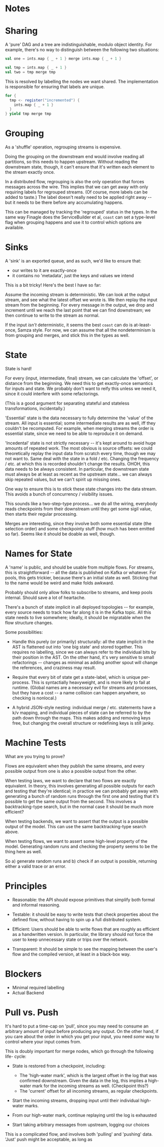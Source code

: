 
Notes
==

Sharing
===

A 'pure' DAG and a tree are indistinguishable, modulo object identity. For
example, there's no way to distinguish between the following two situations:

```scala
val one = ints.map { _ + 1 } merge ints.map { _ + 1 }

val tmp = ints.map { _ + 1 }
val two = tmp merge tmp
```

This is resolved by labelling the nodes we want shared. The implementation is
responsible for ensuring that labels are unique.

```scala
for {
  tmp <- register("incremented") {
    ints.map { _ + 1 }
  }
} yield tmp merge tmp
```


Grouping
===

As a 'shuffle' operation, regrouping streams is expensive.

Doing the grouping on the downstream end would involve reading all partitions,
so this needs to happen upstream. Without reading the downstream state, though,
it can't ensure that it's written each element to the stream exactly once.

In a distributed flow, regrouping is also the only operation that forces
messages across the wire. This implies that we can get away with only requiring
labels for regrouped streams. (Of course, more labels can be added to taste.)
The label doesn't really need to be applied right away -- but it needs to be there
before any accumulating happens.

This can be managed by tracking the 'regrouped' status in the types. In the same
way Finagle does the ServiceBuilder et al, `coast` can set a type-level flag when
grouping happens and use it to control which options are available.

Sinks
===

A 'sink' is an exported queue, and as such, we'd like to ensure that:
- our writes to it are exactly-once
- it contains no 'metadata', just the keys and values we intend

This is a bit tricky! Here's the best I have so far:

Assume the incoming stream is deterministic. We can look at the output stream, and
see what the latest offset we wrote is. We then replay the input stream from the
beginning. For every message in the output, we drop and increment until we reach the
last point that we can find downstream; we then continue to write to the stream as
normal.

If the input *isn't* deterministic, it seems the best `coast` can do is at-least-once, Samza
style. For now, we can assume that all the nondeterminism is from grouping and merges, and
stick this in the types as well.

State
===

State is hard!

For every (input, intermediate, final) stream, we can calculate the 'offset', or
distance from the beginning. We need this to get exactly-once semantics for
inputs and state. We probably don't want to reify this unless we need it, since
it could interfere with some refactorings.

(This is a good argument for separating stateful and stateless transformations,
incidentally.)

'Essential' state is the data necessary to fully determine the 'value' of the
stream. All input is essential; some intermediate results are as well, iff they
couldn't be recomputed. For example, when merging streams the order is essential
state, since we need to be able to reproduce it on demand.

'Incedental' state is not strictly necessary -- it's kept around to avoid huge
amounts of repeated work. The most obvious is source offsets: we could
theoretically replay the input data from scratch every time, though we may not
want to. Same deal with the state in a fold / etc. Changing the frequency / etc.
at which this is recorded shouldn't change the results. OHOH, this data needs to
be always consistent. In particular, the downstream state must always be at
least as recent as the upstream state... we can always skip repeated values, but
we can't spirit up missing ones.

One way to ensure this is to stick these state changes into the data stream.
This avoids a bunch of concurrency / visibility issues.

This sounds like a two-step-type process... we do all the wiring, everybody
reads checkpoints from their downstream until they get some sigil value, then
starts their regular processing.

Merges are interesting, since they involve both some essential state (the
selection order) and some checkpointy stuff (how much has been emitted so far).
Seems like it should be doable as well, though.

Names for State
===

A 'name' is public, and should be usable from multiple flows. For streams, this
is straightforward -- all the data is published on Kafka or whatever. For
pools, this gets trickier, because there's an initial state as well. Sticking that
to the name would be weird and make folds awkward.

Probably should only allow folks to subscribe to streams, and keep pools internal.
Should save a lot of heartache.

There's a bunch of state implicit in all deployed topologies -- for example, every
source needs to track how far along it is in the Kafka topic. All this state needs
to live somewhere; ideally, it should be migratable when the flow structure changes.

Some possibilities:

- Handle this purely (or primarily) structurally: all the state implicit in the AST
is flattened out into 'one big state' and stored together. This requires no labelling,
since we can always refer to the individual bits by their position in the AST. On the
other hand, it's very sensitive to small refactorings -- changes as minimal as adding
another spout will change the references, and craziness may result.

- Require that every bit of state get a state-label, which is unique per-process. This
is syntactially heavyweight, and is more likely to fail at runtime. (Global names are
a necessary evil for streams and processes, but they have a cost -- a name collision
can happen anywhere, so checking is nonlocal.)

- A hybrid JSON-style nesting: individual merge / etc. statements have a k/v mapping,
and individual pieces of state can be referred to by the path down through the maps.
This makes adding and removing keys free, but changing the overall structure or
redefining keys is still janky.

Machine Tests
===

What are you trying to prove?

Flows are equivalent when they publish the same streams, and every possible output
from one is also a possible output from the other.

When testing laws, we want to declare that two flows are exactly equivalent. In
theory, this involves generating all possible outputs for each and testing that
they're identical; in practice we can probably get away with generating a bunch of
random runs through the first one and testing that it's possible to get the same
output from the second. This involves a backtracking-type search, but in the normal
case it should be much more efficient?

When testing backends, we want to assert that the output is a possible output of
the model. This can use the same backtracking-type search above.

When testing flows, we want to assert some high-level property of the model.
Generating random runs and checking the property seems to be the thing here as well.

So a) generate random runs and b) check if an output is possible, returning either a
valid trace or an error.

Principles
===

- Reasonable: the API should expose primitives that simplify both formal and
  informal reasoning.

- Testable: it should be easy to write tests that check properties about the
  defined flow, without having to spin up a full distributed system.

- Efficient: Users should be able to write flows that are roughly as efficient
  as a handwritten version. In particular, the library should not force the
  user to keep unnecessary state or trips over the network.

- Transparent: It should be simple to see the mapping between the user's flow
  and the compiled version, at least in a black-box way.

Blockers
===

- Minimal required labelling
- Actual Backend

Pull vs. Push
===

It's hard to put a time-cap on 'pull', since you may need to consume an
arbitrary amount of input before producing any output. On the other hand,
if you care about the order in which you get your input,
you need *some* way to control where your input comes from.

This is doubly important for merge nodes, which go through the following life-
cycle:

- State is restored from a checkpoint, including:
  - The 'high-water mark', which is the largest offset in the log
    that was confirmed downstream. Given the data in the log, this implies a
    high-water mark for the incoming streams as well. (Checkpoint this?)
  - The 'current' offset for all incoming streams, as regular checkpoints.

- Start the incoming streams, dropping input until their individual high-water
  marks.

- From our high-water mark, continue replaying until the log is exhausted

- Start taking arbitrary messages from upstream, logging our choices

This is a complicated flow, and involves both 'pulling' and 'pushing' data.
'Just' push might be acceptable, as long as
